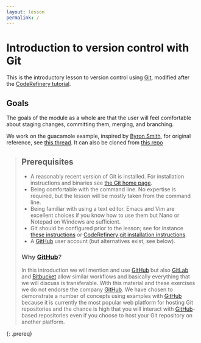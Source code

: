 ```yaml
---
layout: lesson
permalink: /
---
```


# Introduction to version control with Git

This is the introductory lesson to version control
using [Git](https://git-scm.com/), 
modified after the [CodeRefinery tutorial](https://coderefinery.github.io/git-intro/).


## Goals

The goals of the module as a whole are that the user will feel comfortable
about staging changes, committing them, merging, and branching.

We work on the guacamole
example, inspired by [Byron Smith](http://blog.byronjsmith.com),
for original reference, see [this
thread](https://carpentries.topicbox.com/groups/discuss/Tfe5ac909d5fb476b).
It can also be cloned from [this repo](https://github.com/comp-sci-tools/recipe)



> ## Prerequisites
>
> - A reasonably recent version of Git is installed. For installation
>   instructions and binaries see [the Git home page](https://git-scm.com/).
> - Being comfortable with the command line. No expertise is required, but the
>   lesson will be mostly taken from the command line.
> - Being familiar with using a text editor. Emacs
>   and Vim are excellent choices if you know how to use them but Nano or Notepad
>   on Windows are sufficient.
> - Git should be configured prior to the lesson; see for instance
>   [these instructions](https://comp-sci-tools.github.io/git-intro/helper/git-settings) or 
>   [CodeRefinery git installation instructions](https://coderefinery.github.io/installation/git/).
> - A [GitHub](https://github.com) user account (but alternatives exist, see below).
>
>
> ### Why [GitHub](https://github.com)? 
>
> In this introduction we will mention and use [GitHub](https://github.com) but also
> [GitLab](https://gitlab.com) and [Bitbucket](https://bitbucket.org) allow
> similar workflows and basically everything that we will discuss is transferable. With
> this material and these exercises we do not endorse the company
> [GitHub](https://github.com). We have chosen to demonstrate a number of
> concepts using examples with [GitHub](https://github.com) because it is
> currently the most popular web platform for hosting Git repositories and the chance is high
> that you will interact with [GitHub](https://github.com)-based repositories even if you
> choose to host your Git repository on another platform.
>
{: .prereq}

